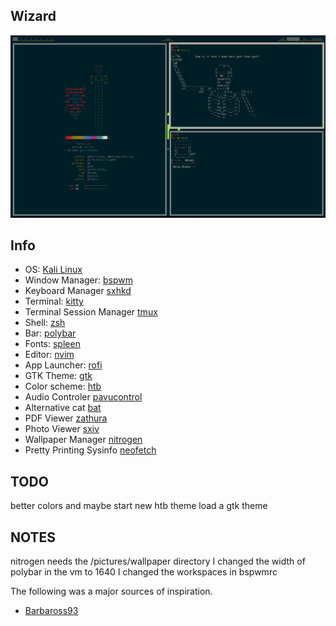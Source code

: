## Wizard

![kali](./assets/kali_htb_v1.png)

## Info

- OS: [Kali Linux]()
- Window Manager: [bspwm](https://github.com/baskerville/bspwm)
- Keyboard Manager [sxhkd]()
- Terminal: [kitty](https://github.com/kovidgoyal/kitty)
- Terminal Session Manager [tmux]()
- Shell: [zsh](https://www.zsh.org/)
- Bar: [polybar](https://github.com/polybar/polybar)
- Fonts: [spleen](https://github.com/fcambus/spleen)
- Editor: [nvim](https://github.com/neovim/neovim)
- App Launcher: [rofi](https://github.com/davatorium/rofi)
- GTK Theme: [gtk]()
- Color scheme: [htb]()
- Audio Controler [pavucontrol]()
- Alternative cat [bat]()
- PDF Viewer [zathura]()
- Photo Viewer [sxiv]()
- Wallpaper Manager [nitrogen]()
- Pretty Printing Sysinfo [neofetch]()

## TODO

better colors and maybe start new htb theme
load a gtk theme

## NOTES

nitrogen needs the /pictures/wallpaper directory
I changed the width of polybar in the vm to 1640
I changed the workspaces in bspwmrc

The following was a major sources of inspiration.
- [Barbaross93](https://github.com/Barbaross93/Muspelheim)
